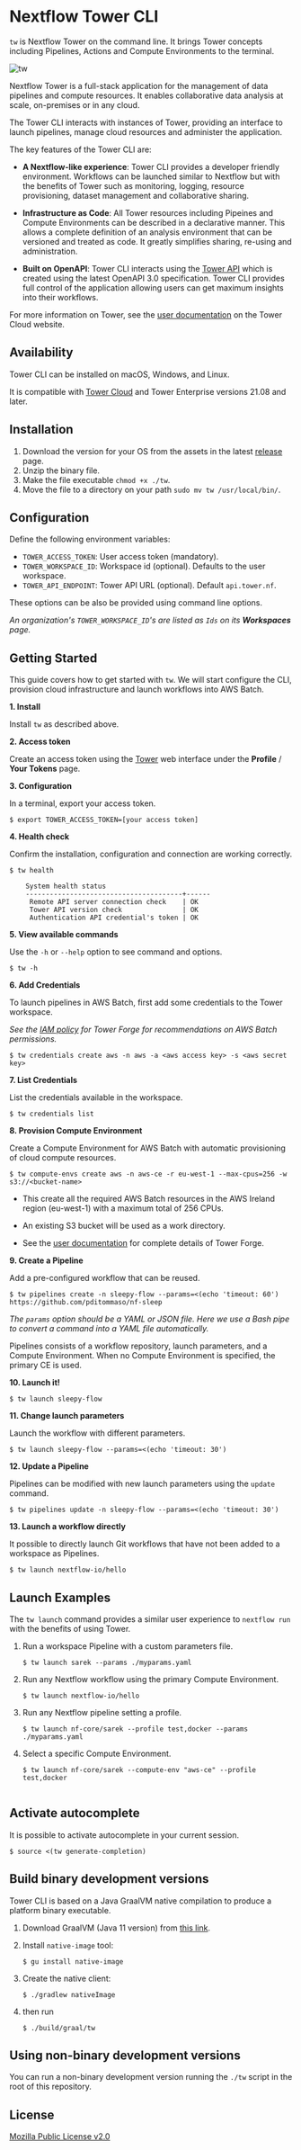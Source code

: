 Nextflow Tower CLI
==================

`tw` is Nextflow Tower on the command line. It brings Tower concepts including Pipelines, Actions and Compute Environments to the terminal.

![tw](/tw-screenshot.png)

Nextflow Tower is a full-stack application for the management of data pipelines and compute resources. It enables collaborative data analysis at scale, on-premises or in any cloud. 

The Tower CLI interacts with instances of Tower, providing an interface to launch pipelines, manage cloud resources and administer the application.

The key features of the Tower CLI are:

- **A Nextflow-like experience**: Tower CLI provides a developer friendly environment. Workflows can be launched similar to Nextflow but with the benefits of Tower such as monitoring, logging, resource provisioning, dataset management and collaborative sharing.

- **Infrastructure as Code**: All Tower resources including Pipeines and Compute Environments can be described in a declarative manner. This allows a complete definition of an analysis environment that can be versioned and treated as code. It greatly simplifies sharing, re-using and administration.

- **Built on OpenAPI**: Tower CLI interacts using the [Tower API](https://tower.nf/openapi/index.html) which is created using the latest OpenAPI 3.0 specification. Tower CLI provides full control of the application allowing users can get maximum insights into their workflows. 

For more information on Tower, see the [user documentation](https://help.tower.nf) on the Tower Cloud website.


Availability
------------

Tower CLI can be installed on macOS, Windows, and Linux.

It is compatible with [Tower Cloud](https://tower.nf/) and Tower Enterprise versions 21.08 and later. 


Installation
------------

1. Download the version for your OS from the assets in the latest [release](https://github.com/seqeralabs/tower-cli/releases) page.
2. Unzip the binary file.
3. Make the file executable `chmod +x ./tw`.
4. Move the file to a directory on your path `sudo mv tw /usr/local/bin/`.


Configuration
-------------

Define the following environment variables:

* `TOWER_ACCESS_TOKEN`: User access token (mandatory). 
* `TOWER_WORKSPACE_ID`: Workspace id (optional). Defaults to the user workspace.
* `TOWER_API_ENDPOINT`: Tower API URL (optional). Default `api.tower.nf`.

These options can be also be provided using command line options.

*An organization's `TOWER_WORKSPACE_ID`'s are listed as `Ids` on its **Workspaces** page.* 


Getting Started
---------------
This guide covers how to get started with `tw`. We will start configure the CLI, provision cloud infrastructure and launch workflows into AWS Batch.

**1. Install** 

Install `tw` as described above. 

**2. Access token**

Create an access token using the [Tower](https://tower.nf/) web interface under the **Profile** / **Your Tokens** page.

**3. Configuration**

In a terminal, export your access token.

    $ export TOWER_ACCESS_TOKEN=[your access token]

**4. Health check**

Confirm the installation, configuration and connection are working correctly.

    $ tw health
    
        System health status
        ---------------------------------------+------
         Remote API server connection check    | OK 
         Tower API version check               | OK 
         Authentication API credential's token | OK 

**5. View available commands**

Use the `-h` or `--help` option to see command and options.

    $ tw -h

**6. Add Credentials**

To launch pipelines in AWS Batch, first add some credentials to the Tower workspace.

*See the [IAM policy](https://github.com/seqeralabs/nf-tower-aws/tree/master/forge) for Tower Forge for recommendations on AWS Batch permissions.*

    $ tw credentials create aws -n aws -a <aws access key> -s <aws secret key>

**7. List Credentials**

List the credentials available in the workspace.

    $ tw credentials list

**8. Provision Compute Environment**

Create a Compute Environment for AWS Batch with automatic provisioning of cloud compute resources. 

    $ tw compute-envs create aws -n aws-ce -r eu-west-1 --max-cpus=256 -w s3://<bucket-name>

* This create all the required AWS Batch resources in the AWS Ireland region (eu-west-1) with a maximum total of 256 CPUs. 

* An existing S3 bucket will be used as a work directory. 

* See the [user documentation](https://help.tower.nf/compute-envs/aws-batch/#forge) for complete details of Tower Forge.

**9. Create a Pipeline**

Add a pre-configured workflow that can be reused. 

    $ tw pipelines create -n sleepy-flow --params=<(echo 'timeout: 60') https://github.com/pditommaso/nf-sleep

*The `params` option should be a YAML or JSON file. Here we use a Bash pipe to convert a command into a YAML file automatically.*

Pipelines consists of a workflow repository, launch parameters, and a Compute Environment. When no Compute Environment is specified, the primary CE is used.

**10. Launch it!**

    $ tw launch sleepy-flow

**11. Change launch parameters**

Launch the workflow with different parameters.

    $ tw launch sleepy-flow --params=<(echo 'timeout: 30') 

**12. Update a Pipeline**

Pipelines can be modified with new launch parameters using the `update` command. 

    $ tw pipelines update -n sleepy-flow --params=<(echo 'timeout: 30')

**13. Launch a workflow directly**

It possible to directly launch Git workflows that have not been added to a workspace as Pipelines.

    $ tw launch nextflow-io/hello


Launch Examples
---------------

The `tw launch` command provides a similar user experience to `nextflow run` with the benefits of using Tower.

1. Run a workspace Pipeline with a custom parameters file.

    ```
    $ tw launch sarek --params ./myparams.yaml
    ```

2. Run any Nextflow workflow using the primary Compute Environment.

    ```
    $ tw launch nextflow-io/hello
    ```

3. Run any Nextflow pipeline setting a profile.

    ```
    $ tw launch nf-core/sarek --profile test,docker --params ./myparams.yaml
    ```

4. Select a specific Compute Environment.

    ```
    $ tw launch nf-core/sarek --compute-env "aws-ce" --profile test,docker
    

Activate autocomplete
---------------------

It is possible to activate autocomplete in your current session.

    $ source <(tw generate-completion)



Build binary development versions
--------------------------------

Tower CLI is based on a Java GraalVM native compilation to produce a platform binary executable.

1. Download GraalVM (Java 11 version) from [this link](https://github.com/graalvm/graalvm-ce-builds/releases/tag/vm-20.2.0).

2. Install `native-image` tool:

    ```
    $ gu install native-image
    ``` 

3. Create the native client:

    ```
    $ ./gradlew nativeImage
    ```

4. then run

    ```
    $ ./build/graal/tw
    ```


Using non-binary development versions
-------------------------------------

You can run a non-binary development version running the `./tw` script in the root of this repository.


License
-------

[Mozilla Public License v2.0](https://github.com/seqeralabs/tower-cli/blob/master/LICENSE.txt)
